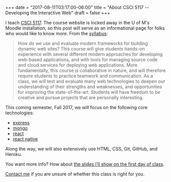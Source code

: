 +++
date = "2017-08-11T03:17:00-06:00"
title = "About CSCI 5117 -- Developing the Interactive Web"
draft = false
+++

I teach [CSCI 5117][0]. The course website is locked away in the U of M's Moodle
installation, so this post will serve as an informational page for folks who would
like to know more.  From the [syllabus][1]:

> How do we use and evaluate modern frameworks for building dynamic web sites? This course will give students hands-on experience with several different modern approaches for developing web-based applications, and with tools for managing source code and cloud services for deploying web applications. More fundamentally, this course is collaborative in nature, and will therefore require students to practice teamwork and communication. As a class, we will test and evaluate many web technologies to deepen our understanding of their strengths and weaknesses, and opportunities for improving the state-of-the-art. Students will have freedom to be creative and pursue projects that are personally interesting.

This coming semester, Fall 2017, we will focus on the following core technologies:

* [express](https://expressjs.com/)
* [mongo](https://www.mongodb.com/)
* [react](https://facebook.github.io/react/)
* [react native](https://facebook.github.io/react-native/)

Along the way, we will also extensively use HTML, CSS, Git, GitHub, and Heroku.

You want more info? How about [the slides I'll show on the first day of class][2].

[Contact me](/) if you are unsure of whether this class is right for you.

[0]: https://onestop2.umn.edu/pcas/viewCatalogCourse.do?courseId=807160
[1]: https://docs.google.com/document/d/1fn0CJOnFN751ptm4DYr5cGPfHgghiWCnhmaKUfA7bEA/edit
[2]: https://docs.google.com/presentation/d/1MePDdXl407Pr_wsOFyRsgikWPvRunp6yBc4IGrPa0aE/edit?usp=sharing
